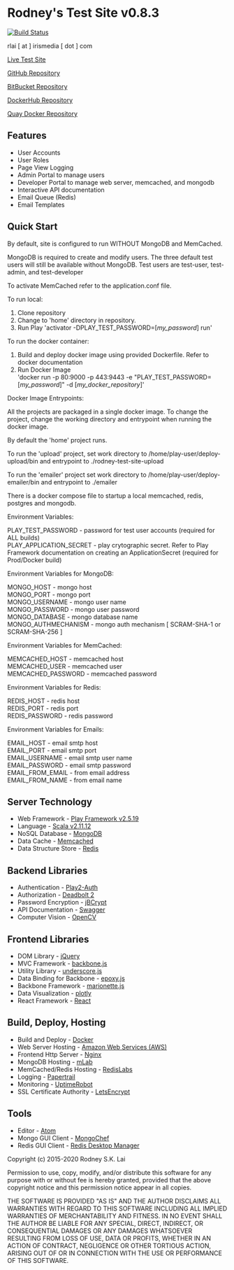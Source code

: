 Rodney's Test Site v0.8.3
=========================

[![Build Status](https://travis-ci.org/rodney-lai/test-site.svg?branch=master)](https://travis-ci.org/rodney-lai/test-site)

rlai [ at ] irismedia [ dot ] com

[Live Test Site](http://test.rodneylai.com)

[GitHub Repository](https://github.com/rodney-lai)

[BitBucket Repository](https://bitbucket.org/rodney-lai)

[DockerHub Repository](https://hub.docker.com/u/rodneylai/)

[Quay Docker Repository](https://quay.io/user/rodney-lai)

Features
--------

* User Accounts
* User Roles
* Page View Logging
* Admin Portal to manage users
* Developer Portal to manage web server, memcached, and mongodb
* Interactive API documentation
* Email Queue (Redis)
* Email Templates

Quick Start
-----------

By default, site is configured to run WITHOUT MongoDB and MemCached.

MongoDB is required to create and modify users.  The three default test users will still be available without MongoDB.
Test users are test-user, test-admin, and test-developer

To activate MemCached refer to the application.conf file.

To run local:

1. Clone repository
2. Change to 'home' directory in repository.
3. Run Play 'activator -DPLAY_TEST_PASSWORD=[*my_password*] run'

To run the docker container:

1. Build and deploy docker image using provided Dockerfile.  Refer to docker documentation
2. Run Docker Image  
'docker run -p 80:9000 -p 443:9443 -e "PLAY_TEST_PASSWORD=[*my_password*]" -d [*my_docker_repository*]'

Docker Image Entrypoints:

All the projects are packaged in a single docker image.
To change the project, change the working directory and
entrypoint when running the docker image.

By default the 'home' project runs.

To run the 'upload' project,
set work directory to /home/play-user/deploy-upload/bin
and entrypoint to  ./rodney-test-site-upload

To run the 'emailer' project
set work directory to /home/play-user/deploy-emailer/bin
and entrypoint to  ./emailer

There is a docker compose file to startup a local memcached,
redis, postgres and mongodb.

Environment Variables:

PLAY_TEST_PASSWORD - password for test user accounts (required for ALL builds)  
PLAY_APPLICATION_SECRET - play crytographic secret.  Refer to Play Framework documentation on creating an ApplicationSecret (required for Prod/Docker build)  

Environment Variables for MongoDB:

MONGO_HOST - mongo host  
MONGO_PORT - mongo port  
MONGO_USERNAME - mongo user name  
MONGO_PASSWORD - mongo user password  
MONGO_DATABASE - mongo database name  
MONGO_AUTHMECHANISM - mongo auth mechanism [ SCRAM-SHA-1 or SCRAM-SHA-256 ]  

Environment Variables for MemCached:

MEMCACHED_HOST - memcached host  
MEMCACHED_USER - memcached user  
MEMCACHED_PASSWORD - memcached password  

Environment Variables for Redis:

REDIS_HOST - redis host  
REDIS_PORT - redis port  
REDIS_PASSWORD - redis password  

Environment Variables for Emails:

EMAIL_HOST - email smtp host  
EMAIL_PORT - email smtp port  
EMAIL_USERNAME - email smtp user name  
EMAIL_PASSWORD - email smtp password  
EMAIL_FROM_EMAIL - from email address  
EMAIL_FROM_NAME - from email name  

Server Technology
-----------------

* Web Framework - [Play Framework v2.5.19](https://playframework.com/)
* Language - [Scala v2.11.12](http://scala-lang.org/)
* NoSQL Database - [MongoDB](https://www.mongodb.org/)
* Data Cache - [Memcached](http://memcached.org/)
* Data Structure Store - [Redis](https://redis.io/)

Backend Libraries
-----------------

* Authentication - [Play2-Auth](https://github.com/t2v/play2-auth)
* Authorization - [Deadbolt 2](https://github.com/schaloner/deadbolt-2)
* Password Encryption - [jBCrypt](http://www.mindrot.org/projects/jBCrypt/)
* API Documentation - [Swagger](http://swagger.io/)
* Computer Vision - [OpenCV](http://opencv.org/)

Frontend Libraries
------------------

* DOM Library - [jQuery](http://jquery.com/)
* MVC Framework - [backbone.js](http://backbonejs.org/)
* Utility Library - [underscore.js](http://underscorejs.org/)
* Data Binding for Backbone - [epoxy.js](http://epoxyjs.org/)
* Backbone Framework - [marionette.js](http://marionettejs.com/)
* Data Visualization - [plotly](https://plot.ly)
* React Framework - [React](https://facebook.github.io/react/)

Build, Deploy, Hosting
----------------------

* Build and Deploy - [Docker](https://www.docker.com/)
* Web Server Hosting - [Amazon Web Services (AWS)](http://aws.amazon.com/)
* Frontend Http Server - [Nginx](https://www.nginx.com/)
* MongoDB Hosting - [mLab](https://mlab.com/)
* MemCached/Redis Hosting - [RedisLabs](https://redislabs.com/)
* Logging - [Papertrail](https://papertrailapp.com/)
* Monitoring - [UptimeRobot](http://uptimerobot.com/)
* SSL Certificate Authority - [LetsEncrypt](https://letsencrypt.org/)

Tools
-----

* Editor - [Atom](https://atom.io/)
* Mongo GUI Client - [MongoChef](http://3t.io/)
* Redis GUI Client - [Redis Desktop Manager](https://redisdesktop.com/)

Copyright (c) 2015-2020 Rodney S.K. Lai

Permission to use, copy, modify, and/or distribute this software for any purpose with or without fee is hereby granted, provided that the above copyright notice and this permission notice appear in all copies.

THE SOFTWARE IS PROVIDED "AS IS" AND THE AUTHOR DISCLAIMS ALL WARRANTIES WITH REGARD TO THIS SOFTWARE INCLUDING ALL IMPLIED WARRANTIES OF MERCHANTABILITY AND FITNESS. IN NO EVENT SHALL THE AUTHOR BE LIABLE FOR ANY SPECIAL, DIRECT, INDIRECT, OR CONSEQUENTIAL DAMAGES OR ANY DAMAGES WHATSOEVER RESULTING FROM LOSS OF USE, DATA OR PROFITS, WHETHER IN AN ACTION OF CONTRACT, NEGLIGENCE OR OTHER TORTIOUS ACTION, ARISING OUT OF OR IN CONNECTION WITH THE USE OR PERFORMANCE OF THIS SOFTWARE.
